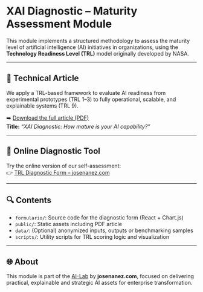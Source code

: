 # XAI Diagnostic – Maturity Assessment Module

This module implements a structured methodology to assess the maturity level of artificial intelligence (AI) initiatives in organizations, using the **Technology Readiness Level (TRL)** model originally developed by NASA.

---

## 📘 Technical Article

We apply a TRL-based framework to evaluate AI readiness from experimental prototypes (TRL 1–3) to fully operational, scalable, and explainable systems (TRL 9).

➡️ [Download the full article (PDF)](./public/josenanez-xai-diagnostic-madurez-ia.pdf)  
**Title:** *“XAI Diagnostic: How mature is your AI capability?”*

---

## 🧪 Online Diagnostic Tool

Try the online version of our self-assessment:  
👉 [TRL Diagnostic Form – josenanez.com](https://www.josenanez.com/servicios/xai/xai-diagnostic)

---

## 🔍 Contents

- `formulario/`: Source code for the diagnostic form (React + Chart.js)
- `public/`: Static assets including PDF article
- `data/`: (Optional) anonymized inputs, outputs or benchmarking samples
- `scripts/`: Utility scripts for TRL scoring logic and visualization

---

## 🌐 About

This module is part of the [AI-Lab](https://github.com/josenanez/ai-lab) by **josenanez.com**, focused on delivering practical, explainable and strategic AI assets for enterprise transformation.

